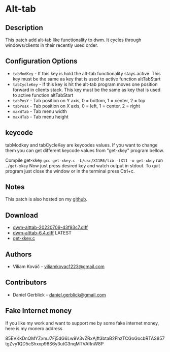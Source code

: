 Alt-tab
=======

Description
-----------
This patch add alt-tab like functionality to dwm.
It cycles through windows/clients in their recently used order.

Configuration Options
---------------------
* `tabModKey` - If this key is hold the alt-tab functionality stays active. This key must be the same as key that is used to active function altTabStart 
* `tabCycleKey` - If this key is hit the alt-tab program moves one position forward in clients stack. This key must be the same as key that is used to active function altTabStart
* `tabPosY` - Tab position on Y axis, 0 = bottom, 1 = center, 2 = top
* `tabPosX` - Tab position on X axis, 0 = left, 1 = center, 2 = right
* `maxWTab` - Tab menu width
* `maxHTab` - Tab menu height

keycode
-------
tabModkey and tabCycleKey are keycodes values.
If you want to change them you can get different keycode values from "get-xkey" program bellow.

Compile get-xkey
``
gcc get-xkey.c -L/usr/X11R6/lib -lX11 -o get-xkey
``
run
``
./get-xkey
``
Now just press desired key and watch output in stdout.
To quit program just close the window or in the terminal press Ctrl+c.

Notes
-----
This patch is also hosted on my [github](https://github.com/ViliamKovac1223/dwm-ViliamKovac1223-build/tree/main/patches).

Download
--------
* [dwm-alttab-20220709-d3f93c7.diff](dwm-alttab-20220709-d3f93c7.diff)
* [dwm-alttab-6.4.diff](dwm-alttab-6.4.diff) LATEST
* [get-xkey.c](get-xkey.c)

Authors
-------
* Viliam Kováč - viliamkovac1223@gmail.com

Contributors
------------
* Daniel Gerblick - daniel.gerblick@gmail.com

Fake Internet money
-------------------
If you like my work and want to support me by some fake internet money, here is my monero address

85EVKkDnQMYZxmJ7Fj5dG6Lw9V3vZRxAjft3btaB2FhzTCGoGocbRTAS857tgZvy1QD5cShxxp98S6y3utG3nqMTVARnW8P

